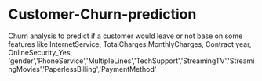 # Customer-Churn-prediction
Churn analysis to predict if a customer would leave or not base on some features like InternetService,
TotalCharges,MonthlyCharges, Contract year, OnlineSecurity_Yes, 'gender','PhoneService','MultipleLines','TechSupport','StreamingTV','StreamingMovies','PaperlessBilling','PaymentMethod'
